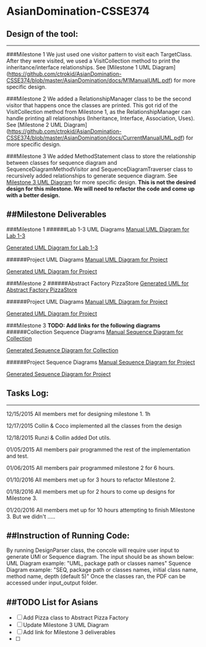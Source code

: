 # AsianDomination-CSSE374

## Design of the tool:
---
###Milestone 1 
We just used one visitor pattern to visit each TargetClass. After they were visited, we used a VisitCollection method to print the inheritance/interface relationships. See [Milestone 1 UML Diagram] (https://github.com/ctrokid/AsianDomination-CSSE374/blob/master/AsianDomination/docs/M1ManualUML.pdf) for more specific design. 

###Milestone 2
We added a RelationshipManager class to be the second visitor that happens once the classes are printed. This got rid of the VisitCollection method from Milestone 1, as the RelationshipManager can handle printing all relationships (Inheritance, Interface, Association, Uses). See [Milestone 2 UML Diagram] (https://github.com/ctrokid/AsianDomination-CSSE374/blob/master/AsianDomination/docs/CurrentManualUML.pdf) for more specific design.

###Milestone 3
We added MethodStatement class to store the relationship between classes for sequence diagram and SequenceDiagramMethodVisitor and SequenceDiagramTraverser class to recursively added relationships to generate sequence diagram. See [Milestone 3 UML Diagram]() for more specific design. **This is not the desired design for this milestone. We will need to refactor the code and come up with a better design.**

##Milestone Deliverables
---
###Milestone 1
######Lab 1-3 UML Diagrams
[Manual UML Diagram for Lab 1-3](https://github.com/ctrokid/AsianDomination-CSSE374/blob/master/AsianDomination/docs/M1lab1-3ManualUML.PNG)

[Generated UML Diagram for Lab 1-3](https://github.com/ctrokid/AsianDomination-CSSE374/blob/master/AsianDomination/docs/M1lab1-3GeneratedUML.pdf)

######Project UML Diagrams
[Manual UML Diagram for Project](https://github.com/ctrokid/AsianDomination-CSSE374/blob/master/AsianDomination/docs/M1ManualUML.pdf)

[Generated UML Diagram for Project](https://github.com/ctrokid/AsianDomination-CSSE374/blob/master/AsianDomination/docs/M1projectGeneratedUML.pdf)

###Milestone 2
######Abstract Factory PizzaStore
[Generated UML for Abstract Factory PizzaStore](https://github.com/ctrokid/AsianDomination-CSSE374/blob/master/AsianDomination/docs/M2AbstractFactoryPizzaStoreUML.pdf)

######Project UML Diagrams
[Manual UML Diagram for Project](https://github.com/ctrokid/AsianDomination-CSSE374/blob/master/AsianDomination/docs/CurrentManualUML.pdf)

[Generated UML Diagram for Project](https://github.com/ctrokid/AsianDomination-CSSE374/blob/master/AsianDomination/docs/M2ProjectGeneratedUML.pdf)

###Milestone 3
**TODO: Add links for the following diagrams**
######Collection Sequence Diagrams
[Manual Sequence Diagram for Collection]()

[Generated Sequence Diagram for Collection]()

######Project Sequence Diagrams
[Manual Sequence Diagram for Project]()

[Generated Sequence Diagram for Project]()


## Tasks Log:
---
12/15/2015
All members met for designing milestone 1. 
1h

12/17/2015
Collin & Coco implemented all the classes from the design

12/18/2015
Runzi & Collin added Dot utils.

01/05/2015
All members pair programmed the rest of the implementation and test.

01/06/2015
All members pair programmed milestone 2 for 6 hours.

01/10/2016
All members met up for 3 hours to refactor Milestone 2.

01/18/2016
All members met up for 2 hours to come up designs for Milestone 3.

01/20/2016
All members met up for 10 hours attempting to finish Milestone 3. But we didn't .....

##Instruction of Running Code:
---
By running DesignParser class, the concole will require user input to generate UMl or Sequence diagram. The input should be as shown below:
UML Diagram example: "UML, package path or classes names" 
Squence Diagram example: "SEQ, package path or classes names, initial class name, method name, depth (default 5)" 
Once the classes ran, the PDF can be accessed under input_output folder. 

##TODO List for Asians
---
- [ ] Add Pizza class to Abstract Pizza Factory 
- [ ] Update Milestone 3 UML Diagram
- [ ] Add link for Milestone 3 deliverables
- [ ] 


